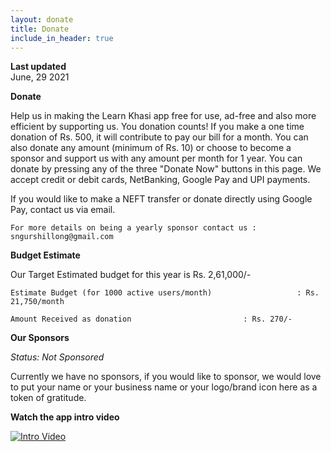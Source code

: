 ```yaml
---
layout: donate
title: Donate
include_in_header: true
---
```


**Last updated**  
June, 29 2021

**Donate**

Help us in making the Learn Khasi app free for use, ad-free and also more efficient by supporting us.
You donation counts! If you make a one time donation of Rs. 500, it will contribute to pay our bill for a month.
You can also donate any amount (minimum of Rs. 10) or choose to become a sponsor and support us with any amount per month for 1 year.
You can donate by pressing any of the three "Donate Now" buttons in this page. We accept credit or debit cards, NetBanking, Google Pay and UPI payments.

If you would like to make a NEFT transfer or donate directly using Google Pay, contact us via email.

	For more details on being a yearly sponsor contact us : sngurshillong@gmail.com

**Budget Estimate**

Our Target Estimated budget for this year is Rs. 2,61,000/-

	Estimate Budget (for 1000 active users/month)					: Rs. 21,750/month

	Amount Received as donation							: Rs. 270/-


**Our Sponsors**

*Status: Not Sponsored*

Currently we have no sponsors, if you would like to sponsor, we would love to put your name or your business name or your logo/brand icon here as a token of gratitude.

**Watch the app intro video**

[![Intro Video](https://img.youtube.com/vi/EIHw6PtUmoI/0.jpg)](https://www.youtube.com/watch?v=EIHw6PtUmoI)




